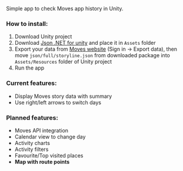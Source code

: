 Simple app to check Moves app history in Unity.

### How to install:

1. Download Unity project
2. Download [Json .NET for unity][1] and place it in `Assets` folder
3. Export your data from [Moves website][2] (Sign in -\> Export data), then move `json/full/storyline.json` from downloaded package into `Assets/Resources` folder of Unity project
4. Run the app

### Current features:
- Display Moves story data with summary
- Use right/left arrows to switch days

### Planned features:
- Moves API integration
- Calendar view to change day
- Activity charts
- Activity filters
- Favourite/Top visited places
- **Map with route points**

[1]:	https://assetstore.unity.com/packages/tools/input-management/json-net-for-unity-11347
[2]:	http://moves-app.com